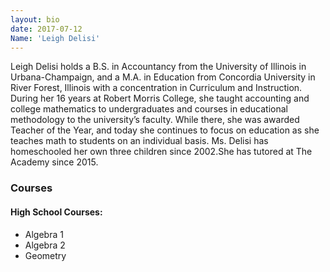 ```yaml
---
layout: bio
date: 2017-07-12
Name: 'Leigh Delisi'
---
```

Leigh Delisi holds a B.S. in Accountancy from the University of Illinois in Urbana-Champaign, and a M.A. in Education from Concordia University in River Forest, Illinois with a concentration in Curriculum and Instruction. During her 16 years at Robert Morris College, she taught accounting and college mathematics to undergraduates and courses in educational methodology to the university’s faculty. While there, she was awarded Teacher of the Year, and today she continues to focus on education as she teaches math to students on an individual basis. Ms. Delisi has homeschooled her own three children since 2002.She has tutored at The Academy since 2015.

### Courses
#### High School Courses:             
* Algebra 1
* Algebra 2
* Geometry
